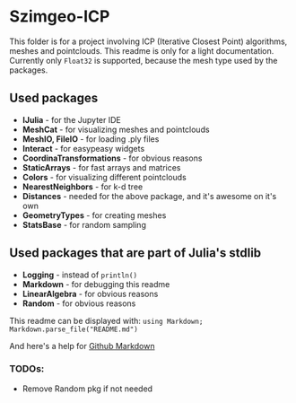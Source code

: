 # Szimgeo-ICP

This folder is for a project involving ICP (Iterative Closest Point) algorithms, meshes and pointclouds. This readme is only for a light documentation.
Currently only `Float32` is supported, because the mesh type used by the packages.

## Used packages
* **IJulia** - for the Jupyter IDE
* **MeshCat** - for visualizing meshes and pointclouds
* **MeshIO, FileIO** - for loading .ply files
* **Interact** - for easypeasy widgets
* **CoordinaTransformations** - for obvious reasons
* **StaticArrays** - for fast arrays and matrices
* **Colors** - for visualizing different pointclouds
* **NearestNeighbors** - for k-d tree
* **Distances** - needed for the above package, and it's awesome on it's own
* **GeometryTypes** - for creating meshes
* **StatsBase** - for random sampling

## Used packages that are part of Julia's stdlib
* **Logging** - instead of `println()`
* **Markdown** - for debugging this readme
* **LinearAlgebra** - for obvious reasons
* **Random** - for obvious reasons

This readme can be displayed with: `using Markdown; Markdown.parse_file("README.md")`

And here's a help for [Github Markdown](https://guides.github.com/features/mastering-markdown/)

### TODOs:
* Remove Random pkg if not needed